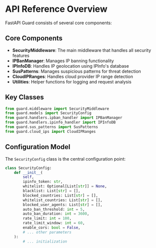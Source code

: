 # API Reference Overview

FastAPI Guard consists of several core components:

## Core Components

- **SecurityMiddleware**: The main middleware that handles all security features
- **IPBanManager**: Manages IP banning functionality
- **IPInfoDB**: Handles IP geolocation using IPInfo's database
- **SusPatterns**: Manages suspicious patterns for threat detection
- **CloudIPRanges**: Handles cloud provider IP range detection
- **Utilities**: Helper functions for logging and request analysis

## Key Classes

```python
from guard.middleware import SecurityMiddleware
from guard.models import SecurityConfig
from guard.handlers.ipban_handler import IPBanManager
from guard.handlers.ipinfo_handler import IPInfoDB
from guard.sus_patterns import SusPatterns
from guard.cloud_ips import CloudIPRanges
```

## Configuration Model

The `SecurityConfig` class is the central configuration point:

```python
class SecurityConfig:
    def __init__(
        self,
        ipinfo_token: str,
        whitelist: Optional[List[str]] = None,
        blacklist: List[str] = [],
        blocked_countries: List[str] = [],
        whitelist_countries: List[str] = [],
        blocked_user_agents: List[str] = [],
        auto_ban_threshold: int = 5,
        auto_ban_duration: int = 3600,
        rate_limit: int = 100,
        rate_limit_window: int = 60,
        enable_cors: bool = False,
        # ... other parameters
    ):
        # ... initialization
``` 